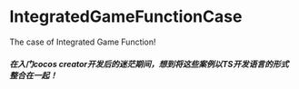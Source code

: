 # IntegratedGameFunctionCase
The  case  of  Integrated  Game  Function!
##### 在入门cocos creator开发后的迷茫期间，想到将这些案例以TS开发语言的形式整合在一起！
